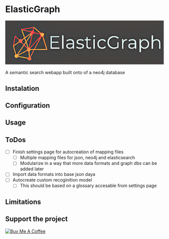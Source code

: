 # ElasticGraph

![ElasticGraph Logo](static/images/logo-banner.png "Title")

A semantic search webapp built onto of a neo4j database

## Instalation

## Configuration

## Usage

## ToDos
- [ ] Finish settings page for autocreation of mapping files
  - [ ] Multiple mapping files for json, neo4j and elasticsearch
  - [ ] Modularize in a way that more data formats and graph dbs can be added later
- [ ] Import data formats into base json daya  
- [ ] Autocreate custom recoginition model
  - [ ] This should be based on a glossary accesable from settings page  

## Limitations

## Support the project

[<img src="https://cdn.buymeacoffee.com/buttons/v2/default-yellow.png" alt="Buy Me A Coffee" width="180" height="50" >](https://www.buymeacoffee.com/jtvkw2)
